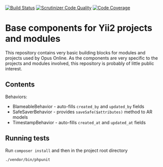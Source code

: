 [![Build Status](https://scrutinizer-ci.com/g/opus-online/yii2-base/badges/build.png?b=master)](https://scrutinizer-ci.com/g/opus-online/yii2-base/build-status/master)
[![Scrutinizer Code Quality](https://scrutinizer-ci.com/g/opus-online/yii2-base/badges/quality-score.png?b=master)](https://scrutinizer-ci.com/g/opus-online/yii2-base/?branch=master)
[![Code Coverage](https://scrutinizer-ci.com/g/opus-online/yii2-base/badges/coverage.png?b=master)](https://scrutinizer-ci.com/g/opus-online/yii2-base/?branch=master)

Base components for Yii2 projects and modules
=========

This repository contains very basic building blocks for modules and projects
used by Opus Online. As the components are very specific to the projects and
modules involved, this repository is probably of little public interest.

Contents
--------
Behaviors:
* BlameableBehavior - auto-fills `created_by` and `updated_by` fields
* SafeSaverBehavior - provides `saveSafe($attributes)` method to AR models
* TimestampBehavior - auto-fills `created_at` and `updated_at` fields

Running tests
-------------
Run `composer install` and then in the project root directory
```
./vendor/bin/phpunit
```
